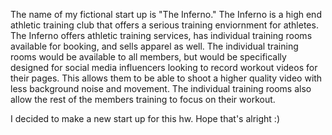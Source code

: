 The name of my fictional start up is "The Inferno."  The Inferno is a high end athletic training club that offers a serious training enviornment for athletes.  The Inferno offers athletic training services, has individual training rooms available for booking, and sells apparel as well.  The individual training rooms would be available to all members, but would be specifically designed for social media influencers looking to record workout videos for their pages.  This allows them to be able to shoot a higher quality video with less background noise and movement.  The individual training rooms also allow the rest of the members training to focus on their workout.

I decided to make a new start up for this hw.  Hope that's alright :)